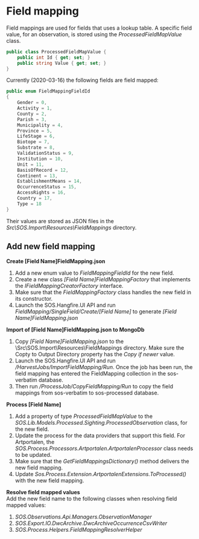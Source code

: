 ﻿# Field mapping

Field mappings are used for fields that uses a lookup table. A specific field value, for an observation, is stored using the *ProcessedFieldMapValue* class.

```csharp
public class ProcessedFieldMapValue {    
    public int Id { get; set; }       
    public string Value { get; set; }        
}
```

Currently (2020-03-16) the following fields are field mapped:
```csharp
public enum FieldMappingFieldId
{
    Gender = 0,
    Activity = 1,
    County = 2,
    Parish = 3,
    Municipality = 4,
    Province = 5,
    LifeStage = 6,
    Biotope = 7,
    Substrate = 8,
    ValidationStatus = 9,
    Institution = 10,
    Unit = 11,
    BasisOfRecord = 12,
    Continent = 13,
    EstablishmentMeans = 14,
    OccurrenceStatus = 15,
    AccessRights = 16,
    Country = 17,
    Type = 18
}
```

Their values are stored as JSON files in the _Src\SOS.Import\Resources\FieldMappings_ directory.

## Add new field mapping

**Create [Field Name]FieldMapping.json**
1.  Add a new enum value to _FieldMappingFieldId_ for the new field.
2.  Create a new class _[Field Name]FieldMappingFactory_ that implements the _IFieldMappingCreatorFactory_ interface.
3.  Make sure that the _FieldMappingFactory_ class handles the new field in its constructor.
4.  Launch the SOS.Hangfire.UI API and run _FieldMapping/SingleField/Create/[Field Name]_ to generate _[Field Name]FieldMapping.json_

**Import of [Field Name]FieldMapping.json to MongoDb**
1.  Copy _[Field Name]FieldMapping.json_ to the \Src\SOS.Import\Resources\FieldMappings directory. Make sure the Copty to Output Directory property has the _Copy if newer_ value.
2.  Launch the SOS.Hangfire.UI API and run _/HarvestJobs/ImportFieldMapping/Run_. Once the job has been run, the field mapping has entered the FieldMapping collection in the sos-verbatim database.
3.  Then run _/ProcessJob/CopyFieldMapping/Run_ to copy the field mappings from sos-verbatim to sos-processed database.

**Process [Field Name]**
1.  Add a property of type _ProcessedFieldMapValue_ to the _SOS.Lib.Models.Processed.Sighting.ProcessedObservation_ class, for the new field.
2.  Update the process for the data providers that support this field. For Artportalen, the _SOS.Process.Processors.Artportalen.ArtportalenProcessor_ class needs to be updated.
3.  Make sure that the _GetFieldMappingsDictionary()_ method delivers the new field mapping.
4.  Update _Sos.Process.Extension.ArtportalenExtensions.ToProcessed()_ with the new field mapping.

**Resolve field mapped values**<br/>
Add the new field name to the following classes when resolving field mapped values:
1. _SOS.Observations.Api.Managers.ObservationManager_
2. _SOS.Export.IO.DwcArchive.DwcArchiveOccurrenceCsvWriter_
3. _SOS.Process.Helpers.FieldMappingResolverHelper_
